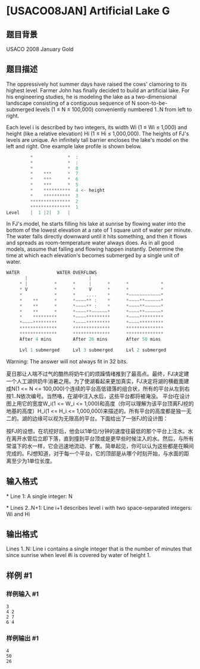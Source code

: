 # [USACO08JAN] Artificial Lake G

## 题目背景

USACO 2008 January Gold

## 题目描述

The oppressively hot summer days have raised the cows' clamoring to its highest level. Farmer John has finally decided to build an artificial lake. For his engineering studies, he is modeling the lake as a two-dimensional landscape consisting of a contiguous sequence of N soon-to-be-submerged levels (1 ≤ N ≤ 100,000) conveniently numbered 1..N from left to right.


Each level i is described by two integers, its width Wi (1 ≤ Wi ≤ 1,000) and height (like a relative elevation) Hi (1 ≤ Hi ≤ 1,000,000). The heights of FJ's levels are unique. An infinitely tall barrier encloses the lake's model on the left and right. One example lake profile is shown below.

          
```cpp
         *             *  :
         *             *  :
         *             *  8
         *    ***      *  7
         *    ***      *  6
         *    ***      *  5
         *    **********  4 <- height
         *    **********  3
         ***************  2
         ***************  1
Level    |  1 |2|  3   |
```
In FJ's model, he starts filling his lake at sunrise by flowing water into the bottom of the lowest elevation at a rate of 1 square unit of water per minute. The water falls directly downward until it hits something, and then it flows and spreads as room-temperature water always does. As in all good models, assume that falling and flowing happen instantly. Determine the time at which each elevation's becomes submerged by a single unit of water.


```cpp
WATER              WATER OVERFLOWS                     
       |                       |                           
     * |          *      *     |      *      *            *
     * V          *      *     V      *      *            *
     *            *      *    ....    *      *~~~~~~~~~~~~*
     *    **      *      *~~~~** :    *      *~~~~**~~~~~~*
     *    **      *      *~~~~** :    *      *~~~~**~~~~~~*
     *    **      *      *~~~~**~~~~~~*      *~~~~**~~~~~~*
     *    *********      *~~~~*********      *~~~~*********
     *~~~~*********      *~~~~*********      *~~~~*********
     **************      **************      **************
     **************      **************      **************
     After 4 mins        After 26 mins       After 50 mins

     Lvl 1 submerged     Lvl 3 submerged     Lvl 2 submerged
```
Warning: The answer will not always fit in 32 bits.

夏日那让人喘不过气的酷热将奶牛们的烦躁情绪推到了最高点。最终，FJ决定建一个人工湖供奶牛消暑之用。为了使湖看起来更加真实，FJ决定将湖的横截面建成N(1 <= N <= 100,000)个连续的平台高低错落的组合状，所有的平台从左到右按1..N依次编号。当然咯，在湖中注入水后，这些平台都将被淹没。    平台i在设计图上用它的宽度W\_i(1 <= W\_i <= 1,000)和高度（你可以理解为该平台顶离FJ挖的地基的高度）H\_i(1 <= H\_i <= 1,000,000)来描述的。所有平台的高度都是独一无二的。湖的边缘可以视为无限高的平台。下面给出了一张FJ的设计图：


按FJ的设想，在坑挖好后，他会以1单位/分钟的速度往最低的那个平台上注水。水在离开水管后立即下落，直到撞到平台顶或是更早些时候注入的水。然后，与所有常温下的水一样，它会迅速地流动、扩散。简单起见，你可以认为这些都是在瞬间完成的。FJ想知道，对于每一个平台，它的顶部是从哪个时刻开始，与水面的距离至少为1单位长度。

## 输入格式

\* Line 1: A single integer: N

\* Lines 2..N+1: Line i+1 describes level i with two space-separated integers: Wi and Hi

## 输出格式

Lines 1..N: Line i contains a single integer that is the number of minutes that since sunrise when level #i is covered by water of height 1.

## 样例 #1

### 样例输入 #1

```
3
4 2
2 7
6 4
```

### 样例输出 #1

```
4
50
26
```